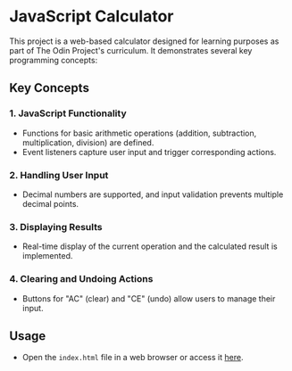 # JavaScript Calculator

This project is a web-based calculator designed for learning purposes as part of The Odin Project's curriculum. It demonstrates several key programming concepts:

## Key Concepts

### 1. JavaScript Functionality
- Functions for basic arithmetic operations (addition, subtraction, multiplication, division) are defined.
- Event listeners capture user input and trigger corresponding actions.

### 2. Handling User Input
- Decimal numbers are supported, and input validation prevents multiple decimal points.

### 3. Displaying Results
- Real-time display of the current operation and the calculated result is implemented.

### 4. Clearing and Undoing Actions
- Buttons for "AC" (clear) and "CE" (undo) allow users to manage their input.

## Usage
- Open the `index.html` file in a web browser or access it [here](https://greygoldfish.github.io/calculator/).
